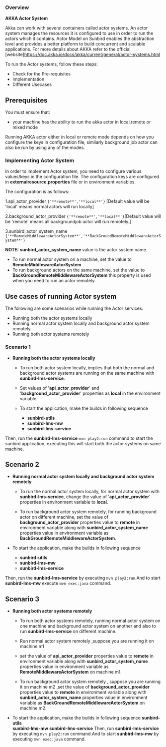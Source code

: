 
### Overview

**AKKA Actor System**

Akka can work with several containers called actor systems. An actor system manages the resources it is configured to use in order to run the actors which it contains. Actor Model on Sunbird enables the abstraction level and provides a better platform to build concurrent and scalable applications. For more details about AKKA refer to the official [website]https://doc.akka.io/docs/akka/current/general/actor-systems.html

To run the Actor systems, follow these steps:

- Check for the Pre-requisites
- Implementation
- Different Usecases

## Prerequisites

You must ensure that:

- your machine has the ability to run the akka actor in local,remote or mixed mode

Running AKKA actor either in local or remote mode depends on how you configure the keys in configuration file, similarly background job actor can also be run by using any of the modes.

### Implementing Actor System

In order to implement Actor system, you need to configure various values/keys in the configuration file. The configuration keys are configured in **externalresource.properties** file or in environment variables.

The configuration is as follows:

1.api_actor_provider ```{'**remote**','**local**'}``` [Default value will be 'local' means normal actors will run locally]

2.background_actor_provider ```{'**remote**','**local**'}```[Default value will be 'remote' means all backgroundjob actor will run remotely.]

3.sunbird_actor_system_name ```{'**RemoteMiddlewareActorSystem**','**BackGroundRemoteMiddlewareActorSystem**'}```

**NOTE:** **sunbird_actor_system_name** value is the actor system name.

- To run normal actor system on a machine, set the value to **RemoteMiddlewareActorSystem**
- To run background actors on the same  machine, set the value to **BackGroundRemoteMiddlewareActorSystem** this property is used         when you need to run an actor remotely.

## Use cases of running Actor system

The following are some scenarios while running the Actor services:

- Running both the actor systems locally
- Running normal actor system locally and background actor system remotely
- Running both actor systems remotely

### Scenario 1

- **Running both the actor systems locally**

  - To run both actor system locally, implies that both the normal and background actor systems are running on the same machine with **sunbird-lms-service**. 
  - Set values of '**api_actor_provider**' and '**background_actor_provider**' properties as **local** in the environment variable.

  - To start the application, make the builds in following sequence
    - **sunbird-utils**
    - **sunbird-lms-mw**
    - **sunbird-lms-service**

 Then, run the **sunbird-lms-service** 
 ```mvn play2:run``` command to start the sunbird application, executing this will start both the actor systems on same machine.

## Scenario 2

- **Running normal actor system locally and background actor system remotely**

  - To run the normal actor system locally, for normal actor system with **sunbird-lms-service**, change the value of '**api_actor_provider**' properties in environment variable to **local**.

  - To run background actor system remotely, for running background actor on different machine, set the value of **background_actor_provider** properties value to **remote**  in environment variable along with **sunbird_actor_system_name** properties value in environment variable as **BackGroundRemoteMiddlewareActorSystem**.

- To start the application, make the builds in following sequence
  - **sunbird-utils**
  - **sunbird-lms-mw**
  - **sunbird-lms-service**

Then, run the **sunbird-lms-service** by executing ```mvn play2:run```.And to start **sunbird-lms-mw** execute ```mvn exec:java``` command.

## Scenario 3

- **Running both actor systems remotely**

  - To run both actor systems remotely, running normal actor system on one machine and background actor system on another and also to run  **sunbird-lms-service** on different machine.

  - Run normal actor system remotely ,suppose you are running it on machine m1
  - set the value of **api_actor_provider** properties value to **remote**  in environment variable along with **sunbird_actor_system_name** properties value in environment variable as **RemoteMiddlewareActorSystem** on machine m1.

  - To run background actor system remotely , suppose you are running  it on machine m2 ,set the value of **background_actor_provider** properties value to **remote**  in environment variable along with **sunbird_actor_system_name** properties value in environment variable as **BackGroundRemoteMiddlewareActorSystem** on machine m2.

- To start the application, make the builds in following sequence
  **sunbird-utils** \
  **sunbird-lms-mw**
  **sunbird-lms-service**
Then, run  **sunbird-lms-service** by executing ```mvn play2:run``` command.And to start **sunbird-lms-mw** by executing ```mvn exec:java``` command.
